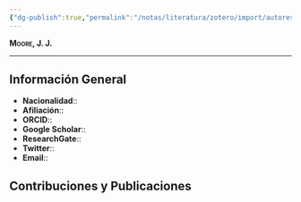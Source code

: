 ```yaml
---
{"dg-publish":true,"permalink":"/notas/literatura/zotero/import/autores/moore-j-j/","tags":["#autor","#researcher"]}
---
```



<span style="font-variant:small-caps; font-weight: bold;"> Moore, J. J. </span>

---


## Información General

- **Nacionalidad**:: 
- **Afiliación**:: 
- **ORCID**:: 
- **Google Scholar**:: 
- **ResearchGate**:: 
- **Twitter**:: 
- **Email**::
  
## Contribuciones y Publicaciones





